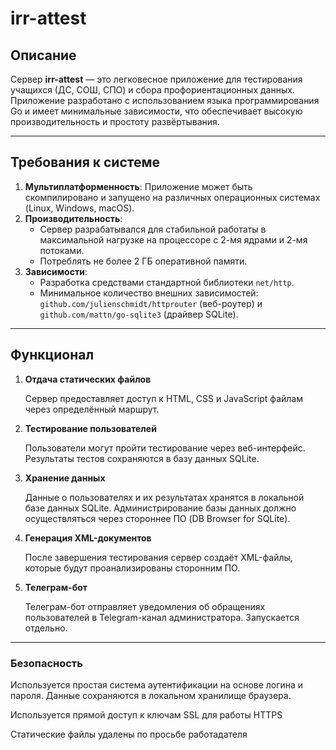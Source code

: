 # irr-attest

## Описание
Сервер **irr-attest** — это легковесное приложение для тестирования учащихся (ДС, СОШ, СПО) и сбора профориентационных данных. Приложение разработано с использованием языка программирования Go и имеет минимальные зависимости, что обеспечивает высокую производительность и простоту развёртывания.

---

## Требования к системе
1. **Мультиплатформенность**: Приложение может быть скомпилировано и запущено на различных операционных системах (Linux, Windows, macOS).
2. **Производительность**:
   - Сервер разрабатывался для стабильной работаты в максимальной нагрузке на процессоре с 2-мя ядрами и 2-мя потоками.
   - Потреблять не более 2 ГБ оперативной памяти.
3. **Зависимости**:
   - Разработка средствами стандартной библиотеки `net/http`.
   - Минимальное количество внешних зависимостей: `github.com/julienschmidt/httprouter` (веб-роутер) и `github.com/mattn/go-sqlite3` (драйвер SQLite).

---

## Функционал 
1. **Отдача статических файлов**

    Сервер предоставляет доступ к HTML, CSS и JavaScript файлам через определённый маршрут.
     

2. **Тестирование пользователей**

    Пользователи могут пройти тестирование через веб-интерфейс.
    Результаты тестов сохраняются в базу данных SQLite.
     

3. **Хранение данных** 

    Данные о пользователях и их результатах хранятся в локальной базе данных SQLite.
    Администрирование базы данных должно осуществляться через стороннее ПО (DB Browser for SQLite).
     

4. **Генерация XML-документов**

    После завершения тестирования сервер создаёт XML-файлы, которые будут проанализированы сторонним ПО.
     

5. **Телеграм-бот**

    Телеграм-бот отправляет уведомления об обращениях пользователей в Telegram-канал администратора. Запускается отдельно.

---
### Безопасность
Используется простая система аутентификации на основе логина и пароля.
Данные сохраняются в локальном хранилище браузера.

Используется прямой доступ к ключам SSL для работы HTTPS

Статические файлы удалены по просьбе работадателя

     
     
